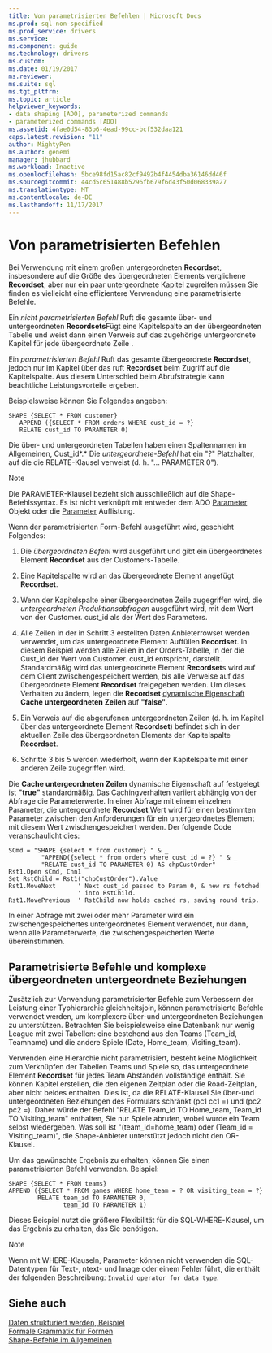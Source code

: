 ```yaml
---
title: Von parametrisierten Befehlen | Microsoft Docs
ms.prod: sql-non-specified
ms.prod_service: drivers
ms.service: 
ms.component: guide
ms.technology: drivers
ms.custom: 
ms.date: 01/19/2017
ms.reviewer: 
ms.suite: sql
ms.tgt_pltfrm: 
ms.topic: article
helpviewer_keywords:
- data shaping [ADO], parameterized commands
- parameterized commands [ADO]
ms.assetid: 4fae0d54-83b6-4ead-99cc-bcf532daa121
caps.latest.revision: "11"
author: MightyPen
ms.author: genemi
manager: jhubbard
ms.workload: Inactive
ms.openlocfilehash: 5bce98fd15ac82cf9492b4f4454dba36146dd46f
ms.sourcegitcommit: 44cd5c651488b5296fb679f6d43f50d068339a27
ms.translationtype: MT
ms.contentlocale: de-DE
ms.lasthandoff: 11/17/2017
---
```

# <a name="operation-of-parameterized-commands"></a>Von parametrisierten Befehlen
Bei Verwendung mit einem großen untergeordneten **Recordset**, insbesondere auf die Größe des übergeordneten Elements verglichene **Recordset**, aber nur ein paar untergeordnete Kapitel zugreifen müssen Sie finden es vielleicht eine effizientere Verwendung eine parametrisierte Befehle.  
  
 Ein *nicht parametrisierten Befehl* Ruft die gesamte über- und untergeordneten **Recordsets**Fügt eine Kapitelspalte an der übergeordneten Tabelle und weist dann einen Verweis auf das zugehörige untergeordnete Kapitel für jede übergeordnete Zeile .  
  
 Ein *parametrisierten Befehl* Ruft das gesamte übergeordnete **Recordset**, jedoch nur im Kapitel über das ruft **Recordset** beim Zugriff auf die Kapitelspalte. Aus diesem Unterschied beim Abrufstrategie kann beachtliche Leistungsvorteile ergeben.  
  
 Beispielsweise können Sie Folgendes angeben:  
  
```  
SHAPE {SELECT * FROM customer}   
   APPEND ({SELECT * FROM orders WHERE cust_id = ?}   
   RELATE cust_id TO PARAMETER 0)  
```  
  
 Die über- und untergeordneten Tabellen haben einen Spaltennamen im Allgemeinen, Cust_id*.* Die *untergeordnete-Befehl* hat ein "?" Platzhalter, auf die die RELATE-Klausel verweist (d. h. "... PARAMETER 0").  
  
> [!NOTE]
>  Die PARAMETER-Klausel bezieht sich ausschließlich auf die Shape-Befehlssyntax. Es ist nicht verknüpft mit entweder dem ADO [Parameter](../../../ado/reference/ado-api/parameter-object.md) Objekt oder die [Parameter](../../../ado/reference/ado-api/parameters-collection-ado.md) Auflistung.  
  
 Wenn der parametrisierten Form-Befehl ausgeführt wird, geschieht Folgendes:  
  
1.  Die *übergeordneten Befehl* wird ausgeführt und gibt ein übergeordnetes Element **Recordset** aus der Customers-Tabelle.  
  
2.  Eine Kapitelspalte wird an das übergeordnete Element angefügt **Recordset**.  
  
3.  Wenn der Kapitelspalte einer übergeordneten Zeile zugegriffen wird, die *untergeordneten Produktionsabfragen* ausgeführt wird, mit dem Wert von der Customer. cust_id als der Wert des Parameters.  
  
4.  Alle Zeilen in der in Schritt 3 erstellten Daten Anbieterrowset werden verwendet, um das untergeordnete Element Auffüllen **Recordset**. In diesem Beispiel werden alle Zeilen in der Orders-Tabelle, in der die Cust_id der Wert von Customer. cust_id entspricht, darstellt. Standardmäßig wird das untergeordnete Element **Recordset**s wird auf dem Client zwischengespeichert werden, bis alle Verweise auf das übergeordnete Element **Recordset** freigegeben werden. Um dieses Verhalten zu ändern, legen die **Recordset** [dynamische Eigenschaft](../../../ado/reference/ado-api/ado-dynamic-property-index.md) **Cache untergeordneten Zeilen** auf **"false"**.  
  
5.  Ein Verweis auf die abgerufenen untergeordneten Zeilen (d. h. im Kapitel über das untergeordnete Element **Recordset**) befindet sich in der aktuellen Zeile des übergeordneten Elements der Kapitelspalte **Recordset**.  
  
6.  Schritte 3 bis 5 werden wiederholt, wenn der Kapitelspalte mit einer anderen Zeile zugegriffen wird.  
  
 Die **Cache untergeordneten Zeilen** dynamische Eigenschaft auf festgelegt ist **"true"** standardmäßig. Das Cachingverhalten variiert abhängig von der Abfrage die Parameterwerte. In einer Abfrage mit einem einzelnen Parameter, die untergeordnete **Recordset** Wert wird für einen bestimmten Parameter zwischen den Anforderungen für ein untergeordnetes Element mit diesem Wert zwischengespeichert werden. Der folgende Code veranschaulicht dies:  
  
```  
SCmd = "SHAPE {select * from customer} " & _  
         "APPEND({select * from orders where cust_id = ?} " & _  
         "RELATE cust_id TO PARAMETER 0) AS chpCustOrder"  
Rst1.Open sCmd, Cnn1  
Set RstChild = Rst1("chpCustOrder").Value  
Rst1.MoveNext      ' Next cust_id passed to Param 0, & new rs fetched   
                   ' into RstChild.  
Rst1.MovePrevious  ' RstChild now holds cached rs, saving round trip.  
```  
  
 In einer Abfrage mit zwei oder mehr Parameter wird ein zwischengespeichertes untergeordnetes Element verwendet, nur dann, wenn alle Parameterwerte, die zwischengespeicherten Werte übereinstimmen.  
  
## <a name="parameterized-commands-and-complex-parent-child-relations"></a>Parametrisierte Befehle und komplexe übergeordneten untergeordnete Beziehungen  
 Zusätzlich zur Verwendung parametrisierter Befehle zum Verbessern der Leistung einer Typhierarchie gleichheitsjoin, können parametrisierte Befehle verwendet werden, um komplexere über-und untergeordneten Beziehungen zu unterstützen. Betrachten Sie beispielsweise eine Datenbank nur wenig League mit zwei Tabellen: eine bestehend aus den Teams (Team_id, Teamname) und die andere Spiele (Date, Home_team, Visiting_team).  
  
 Verwenden eine Hierarchie nicht parametrisiert, besteht keine Möglichkeit zum Verknüpfen der Tabellen Teams und Spiele so, das untergeordnete Element **Recordset** für jedes Team Abständen vollständige enthält. Sie können Kapitel erstellen, die den eigenen Zeitplan oder die Road-Zeitplan, aber nicht beides enthalten. Dies ist, da die RELATE-Klausel Sie über-und untergeordneten Beziehungen des Formulars schränkt (pc1 cc1 =) und (pc2 pc2 =). Daher würde der Befehl "RELATE Team_id TO Home_team, Team_id TO Visiting_team" enthalten, Sie nur Spiele abrufen, wobei wurde ein Team selbst wiedergeben. Was soll ist "(team_id=home_team) oder (Team_id = Visiting_team)", die Shape-Anbieter unterstützt jedoch nicht den OR-Klausel.  
  
 Um das gewünschte Ergebnis zu erhalten, können Sie einen parametrisierten Befehl verwenden. Beispiel:  
  
```  
SHAPE {SELECT * FROM teams}   
APPEND ({SELECT * FROM games WHERE home_team = ? OR visiting_team = ?}   
        RELATE team_id TO PARAMETER 0,   
               team_id TO PARAMETER 1)   
```  
  
 Dieses Beispiel nutzt die größere Flexibilität für die SQL-WHERE-Klausel, um das Ergebnis zu erhalten, das Sie benötigen.  
  
> [!NOTE]
>  Wenn mit WHERE-Klauseln, Parameter können nicht verwenden die SQL-Datentypen für Text-, ntext- und Image oder einem Fehler führt, die enthält der folgenden Beschreibung: `Invalid operator for data type`.  
  
## <a name="see-also"></a>Siehe auch  
 [Daten strukturiert werden, Beispiel](../../../ado/guide/data/data-shaping-example.md)   
 [Formale Grammatik für Formen](../../../ado/guide/data/formal-shape-grammar.md)   
 [Shape-Befehle im Allgemeinen](../../../ado/guide/data/shape-commands-in-general.md)
